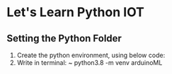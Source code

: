 # Let's Learn Python IOT
## Setting the Python Folder
1) Create the python environment, using below code:
2) Write in terminal: ~ python3.8 -m venv arduinoML
